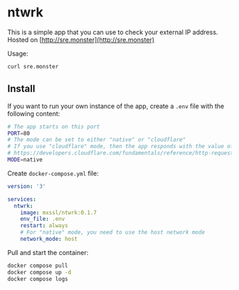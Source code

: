 # ntwrk

This is a simple app that you can use to check your external IP address. Hosted on [http://sre.monster](http://sre.monster)

Usage:

```sh
curl sre.monster
```

## Install

If you want to run your own instance of the app, create a `.env` file with the following content:

```sh
# The app starts on this port
PORT=80
# The mode can be set to either "native" or "cloudflare"
# If you use "cloudflare" mode, then the app responds with the value of the HTTP header "CF-Connecting-IP"
# https://developers.cloudflare.com/fundamentals/reference/http-request-headers/#cf-connecting-ip
MODE=native
```

Create `docker-compose.yml` file:

```yaml
version: '3'

services:
  ntwrk:
    image: mxssl/ntwrk:0.1.7
    env_file: .env
    restart: always
    # For "native" mode, you need to use the host network mode
    network_mode: host
```

Pull and start the container:

```sh
docker compose pull
docker compose up -d
docker compose logs
```
